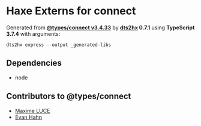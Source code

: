 # Haxe Externs for connect

Generated from **[@types/connect v3.4.33](https://github.com/DefinitelyTyped/DefinitelyTyped#readme)** by **[dts2hx](https://github.com/haxiomic/dts2hx) 0.7.1** using **TypeScript 3.7.4** with arguments:

	dts2hx express --output _generated-libs

## Dependencies
- node

## Contributors to @types/connect
- [Maxime LUCE](https://github.com/SomaticIT)
- [Evan Hahn](https://github.com/EvanHahn)